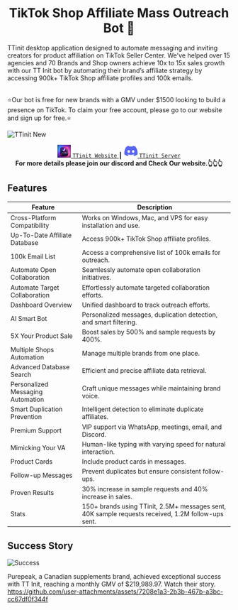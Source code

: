 <h1 align="center">TikTok Shop Affiliate Mass Outreach Bot 🤖</h1>

TTinit desktop application designed to automate messaging and inviting creators for product affiliation on TikTok Seller Center. We've helped over 15 agencies and 70 Brands and Shop owners achieve 10x to 15x sales growth with our TT Init bot by automating their brand’s affiliate strategy by accessing 900k+ TikTok Shop affiliate profiles and 100k emails.

<br />
⭐Our bot is free for new brands with a GMV under $1500 looking to build a presence on TikTok. To claim your free account, please go to our website and sign up for free.⭐

![TTinit New](https://github.com/user-attachments/assets/7c79772f-0f1c-4809-ac95-48f127523cb9)

<div align="center">
  <a href="https://ttinit.com/">
    <img alt="Icon" width="30px" src="https://github.com/Zeeshanahmad4/TikTok-Shop-Affiliate-Mass-Outreach-Bot/blob/main/New%20init.jpg" />
    <code>TTinit Website</code>
  </a>
  <span> ┃ </span>
    <a href="https://discord.gg/KpmPXJXRkS">
    <img alt="Discord" width="30px" src="https://github.com/Zeeshanahmad4/RealEstateMate-WhatsApp-Group-Management-Bot/blob/main/discord-icon-svgrepo-com.svg" />
    <code>TTinit Server</code>
  </a>
  <br />
  <strong>For more details please join our discord and Check Our website.👆👆👆</strong>
</div>

## Features

| Feature                          | Description                                                                                |
|----------------------------------|--------------------------------------------------------------------------------------------|
| Cross-Platform Compatibility     | Works on Windows, Mac, and VPS for easy installation and use.                              |
| Up-To-Date Affiliate Database    | Access 900k+ TikTok Shop affiliate profiles.                                               |
| 100k Email List                  | Access a comprehensive list of 100k emails for outreach.                                   |
| Automate Open Collaboration      | Seamlessly automate open collaboration initiatives.                                        |
| Automate Target Collaboration    | Effortlessly automate targeted collaboration efforts.                                      |
| Dashboard Overview               | Unified dashboard to track outreach efforts.                                               |
| AI Smart Bot                     | Personalized messages, duplication detection, and smart filtering.                         |
| 5X Your Product Sale             | Boost sales by 500% and sample requests by 400%.                                           |
| Multiple Shops Automation        | Manage multiple brands from one place.                                                     |
| Advanced Database Search         | Efficient and precise affiliate data retrieval.                                            |
| Personalized Messaging Automation| Craft unique messages while maintaining brand voice.                                       |
| Smart Duplication Prevention     | Intelligent detection to eliminate duplicate affiliates.                                   |
| Premium Support                  | VIP support via WhatsApp, meetings, email, and Discord.                                    |
| Mimicking Your VA                | Human-like typing with varying speed for natural interaction.                              |
| Product Cards                    | Include product cards in messages.                                                         |
| Follow-up Messages               | Prevent duplicates but ensure consistent follow-ups.                                       |
| Proven Results                   | 30% increase in sample requests and 40% increase in sales.
| Stats                            | 150+ brands using TTinit, 2.5M+ messages sent, 40K sample requests received, 1.2M follow-ups sent.|


## Success Story
![Success](https://github.com/user-attachments/assets/6626a239-687a-433b-9ed8-212b0e04795e)

Purepeak, a Canadian supplements brand, achieved exceptional success with TT Init, reaching a monthly GMV of $219,989.97. Watch their story.
https://github.com/user-attachments/assets/7208e1a3-2b3b-467b-a3bc-cc67df0f344f
